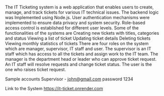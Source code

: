 The IT Ticketing system is a web application that enables users to create, manage, and track tickets for various IT technical issues. 
The backend logic was Implemented using Node.js. 
User authentication mechanisms were implemented to ensure data privacy and system security. Role-based access control is established for different user levels. 
Some of the functionalities of the systems are
Creating new tickets with titles, categories and status
Viewing a list of ticket
Updating ticket details
Deleting tickets
Viewing monthly statistics of tickets
There are four roles on the system which are manager, supervisor, IT staff and user. The supervisor is an IT staff which has access to all the tickets and assign work to the IT team. The manager is the department head or leader who can approve ticket request. An IT staff will resolve requests and change ticket status. The user is the one who raises ticket request.

Sample accounts
Supervisor - john@gmail.com  password 1234

Link to the System       https://it-ticket.onrender.com

